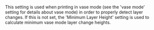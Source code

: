 This setting is used when printing in vase mode (see the 'vase mode' setting for details about vase mode) in order to properly detect layer changes.  If this is not set, the 'Minimum Layer Height' setting is used to calculate minimum vase mode layer change heights.
